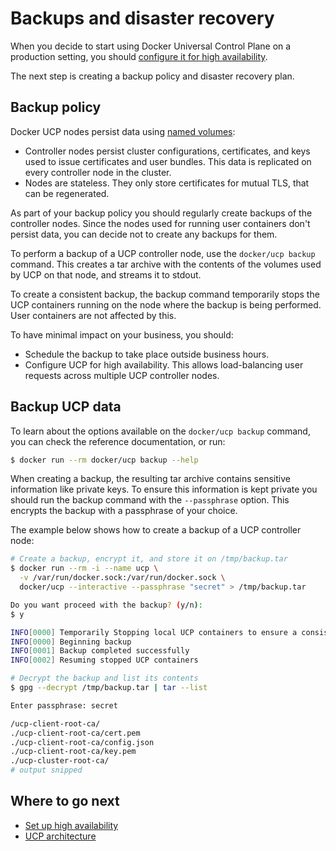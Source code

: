 <!--[metadata]>
+++
title ="Backups and disaster recovery"
description="Learn how to backup your Docker Universal Control Plane cluster, and to recover your cluster from an existing backup."
keywords= ["docker, ucp, backup, restore, recovery"]
[menu.main]
parent="mn_ucp_high_availability"
weight=20
+++
<![end-metadata]-->

# Backups and disaster recovery

When you decide to start using Docker Universal Control Plane on a production
setting, you should
[configure it for high availability](set-up-high-availability.md).

The next step is creating a backup policy and disaster recovery plan.

## Backup policy

Docker UCP nodes persist data using [named volumes](../architecture.md):

* Controller nodes persist cluster configurations, certificates, and keys
used to issue certificates and user bundles. This data is replicated on every
controller node in the cluster.
* Nodes are stateless. They only store certificates for mutual TLS, that
can be regenerated.

As part of your backup policy you should regularly create backups of the
controller nodes. Since the nodes used for running user containers don't
persist data, you can decide not to create any backups for them.

To perform a backup of a UCP controller node, use the `docker/ucp backup`
command. This creates a tar archive with the contents of the volumes used by
UCP on that node, and streams it to stdout.

To create a consistent backup, the backup command temporarily stops the UCP
containers running on the node where the backup is being performed. User
containers are not affected by this.

To have minimal impact on your business, you should:

* Schedule the backup to take place outside business hours.
* Configure UCP for high availability. This allows load-balancing user requests
across multiple UCP controller nodes.

## Backup UCP data

To learn about the options available on the `docker/ucp backup` command, you can
check the reference documentation, or run:

```bash
$ docker run --rm docker/ucp backup --help
```

When creating a backup, the resulting tar archive contains sensitive information
like private keys. To ensure this information is kept private you should run
the backup command with the `--passphrase` option. This encrypts
the backup with a passphrase of your choice.

The example below shows how to create a backup of a UCP controller node:

```bash
# Create a backup, encrypt it, and store it on /tmp/backup.tar
$ docker run --rm -i --name ucp \
  -v /var/run/docker.sock:/var/run/docker.sock \
  docker/ucp --interactive --passphrase "secret" > /tmp/backup.tar

Do you want proceed with the backup? (y/n):
$ y

INFO[0000] Temporarily Stopping local UCP containers to ensure a consistent backup
INFO[0000] Beginning backup
INFO[0001] Backup completed successfully
INFO[0002] Resuming stopped UCP containers

# Decrypt the backup and list its contents
$ gpg --decrypt /tmp/backup.tar | tar --list

Enter passphrase: secret

/ucp-client-root-ca/
./ucp-client-root-ca/cert.pem
./ucp-client-root-ca/config.json
./ucp-client-root-ca/key.pem
./ucp-cluster-root-ca/
# output snipped
```

## Where to go next

* [Set up high availability](set-up-high-availability.md)
* [UCP architecture](../architecture.md)
